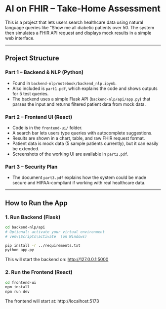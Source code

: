 # AI on FHIR – Take-Home Assessment

This is a project that lets users search healthcare data using natural language queries like “Show me all diabetic patients over 50. The system then simulates a FHIR API request and displays mock results in a simple web interface.

---

## Project Structure

### Part 1 – Backend & NLP (Python)
- Found in `backend-nlp/notebook/backend_nlp.ipynb`.
- Also included is `part1.pdf`, which explains the code and shows outputs for 5 test queries.
- The backend uses a simple Flask API (`backend-nlp/api/app.py`) that parses the input and returns filtered patient data from mock data.

### Part 2 – Frontend UI (React)
- Code is in the `frontend-ui/` folder.
- A search bar lets users type queries with autocomplete suggestions.
- Results are shown in a chart, table, and raw FHIR request format.
- Patient data is mock data (5 sample patients currently), but it can easily be extended.
- Screenshots of the working UI are available in `part2.pdf`.

### Part 3 – Security Plan
- The document `part3.pdf` explains how the system could be made secure and HIPAA-compliant if working with real healthcare data.

---

## How to Run the App

### 1. Run Backend (Flask)
```bash
cd backend-nlp/api
# Optional: activate your virtual environment
# venv\Scripts\activate  (on Windows)

pip install -r ../requirements.txt
python app.py
```

This will start the backend on: http://127.0.0.1:5000

### 2. Run the Frontend (React)
```bash
cd frontend-ui
npm install
npm run dev
```

The frontend will start at: http://localhost:5173
